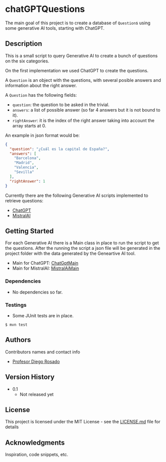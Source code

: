 # chatGPTQuestions

The main goal of this project is to create a database of `Question`s using some generative AI tools, starting with ChatGPT.


## Description

This is a small script to query Generative AI to create a bunch of questions on the six categories.

On the first implementation we used ChatGPT to create the questions.

A `Question` is an object with the questions, with several posible answers and information about the right answer.

A `Question` has the following fields:
 * `question`: the question to be asked in the trivial.
 * `answers`: a list of possible answer (so far 4 answers but it is not bound to it).
 * `rightAnswer`: it is the index of the right answer taking into account the array starts at 0.

An example in json format would be:

```json
{
  "question": "¿Cuál es la capital de España?",
  "answers": [
    "Barcelona",
    "Madrid",
    "Valencia",
    "Sevilla"
  ],
  "rightAnswer": 1
}
```

Currently there are the following Generative AI scripts implemented to retrieve questions:
 * [ChatGPT](https://chatgpt.com/)
 * [MistralAI](https://mistral.ai/)


## Getting Started

For each Generative AI there is a Main class in place to run the script to get the questions.
After the running the script a json file will be generated in the project folder with the data generated by the Geneartive AI tool.

 * Main for ChatGPT: [ChatGptMain](src/main/java/ies/portadaalta/chatgpt/ChatGptMain.java)
 * Main for MistralAI: [MistralAiMain](src/main/java/ies/portadaalta/mistralai/MistralAiMain.java)

### Dependencies

* No dependencies so far.

### Testings

* Some JUnit tests are in place.
```
$ mvn test
```

## Authors

Contributors names and contact info

* [Profesor Diego Rosado](https://github.com/ProfesorDiegoRosado)


## Version History

* 0.1
    * Not released yet

## License

This project is licensed under the MIT License - see the [LICENSE.md](../LICENSE.md) file for details

## Acknowledgments

Inspiration, code snippets, etc.
